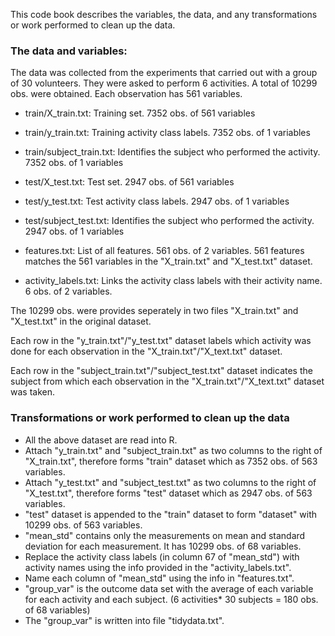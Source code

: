 This code book describes the variables, the data, and any transformations or work performed to clean up the data.

### The data and variables:
The data was collected from the experiments that carried out with a group of 30 volunteers. They were asked to perform 6 activities. A total of 10299 obs. were obtained. Each observation has 561 variables. 
 
- train/X_train.txt:  Training set. 7352 obs. of 561 variables
- train/y_train.txt:  Training activity class labels. 7352 obs. of 1 variables 
- train/subject_train.txt: Identifies the subject who performed the activity. 7352 obs. of 1 variables

- test/X_test.txt:  Test set. 2947 obs. of 561 variables
- test/y_test.txt:  Test activity class labels. 2947 obs. of 1 variables 
- test/subject_test.txt: Identifies the subject who performed the activity. 2947 obs. of 1 variables

- features.txt: List of all features. 561 obs. of 2 variables. 
                561 features matches the 561 variables in the "X_train.txt" and "X_test.txt" dataset. 

- activity_labels.txt: Links the activity class labels with their activity name. 6 obs. of 2 variables.

The 10299 obs. were provides seperately in two files "X_train.txt" and "X_test.txt" in the original dataset.

Each row in the "y_train.txt"/"y_test.txt" dataset labels which activity was done for each observation in the "X_train.txt"/"X_text.txt" dataset.

Each row in the "subject_train.txt"/"subject_test.txt" dataset indicates the subject from which each observation in the "X_train.txt"/"X_text.txt" dataset was taken.

### Transformations or work performed to clean up the data
* All the above dataset are read into R. 
* Attach "y_train.txt" and "subject_train.txt" as two columns to the right of "X_train.txt",  therefore forms "train" dataset which as 7352 obs. of 563 variables.
* Attach "y_test.txt" and "subject_test.txt" as two columns to the right of "X_test.txt",  therefore forms "test" dataset which as 2947 obs. of 563 variables.
* "test" dataset is appended to the "train" dataset to form "dataset" with 10299 obs. of 563 variables.
* "mean_std" contains only the measurements on mean and standard deviation for each measurement. It has 10299 obs. of 68 variables.
* Replace the activity class labels (in column 67 of "mean_std") with activity names using the info provided in the "activity_labels.txt".
* Name each column of "mean_std" using the info in "features.txt".
* "group_var" is the outcome data set with the average of each variable for each activity and each subject. (6 activities* 30 subjects = 180 obs. of 68 variables)
* The "group_var" is written into file "tidydata.txt".



